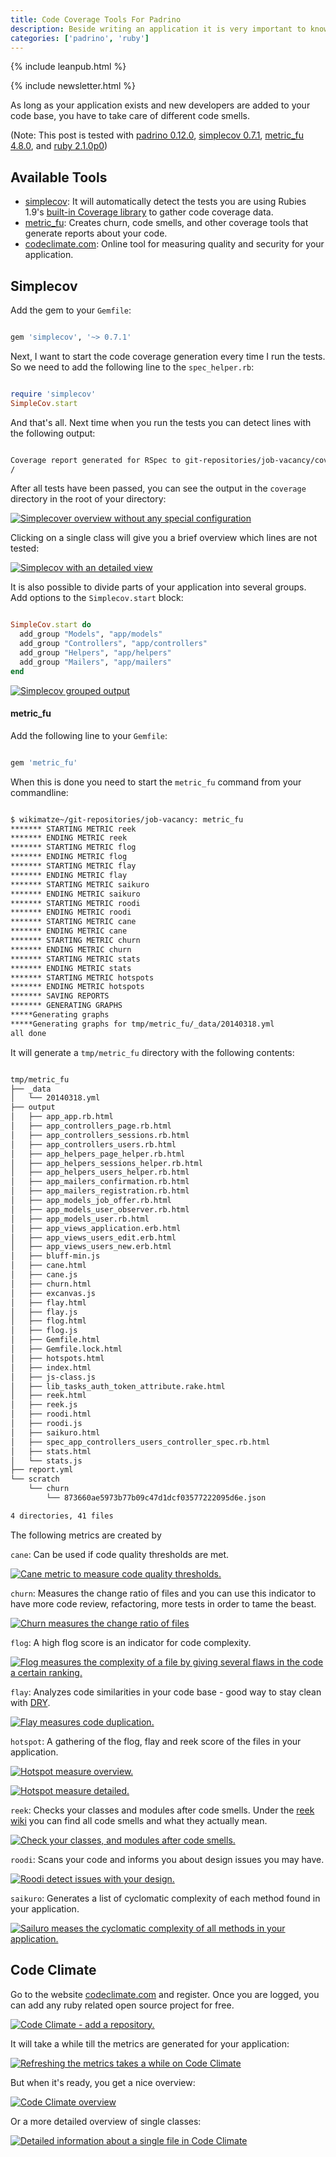 ```yaml
---
title: Code Coverage Tools For Padrino
description: Beside writing an application it is very important to know how you can deploy it
categories: ['padrino', 'ruby']
---
```


{% include leanpub.html %}

{% include newsletter.html %}


As long as your application exists and new developers are added to your code base, you have to take care of different code
smells.


(Note: This post is tested with [padrino 0.12.0](http://www.padrinorb.com/blog/padrino-0-12-0-activesupport-4-rewritten-reloader-smarter-rendering-and-loads-more), [simplecov 0.7.1](https://github.com/colszowka/simplecov), [metric_fu 4.8.0](https://github.com/metricfu/metric_fu/), and [ruby 2.1.0p0](https://www.ruby-lang.org/en/news/2013/09/23/ruby-2-1-0-preview1-is-released/))


## Available Tools

- [simplecov](https://github.com/colszowka/simplecov): It will automatically detect the tests you are using Rubies 1.9's [built-in Coverage library](http://www.ruby-doc.org/stdlib-1.9.3/libdoc/coverage/rdoc/Coverage.html) to gather code coverage data.
- [metric_fu](https://github.com/metricfu/metric_fu/): Creates churn, code smells, and other coverage tools that generate
  reports about your code.
- [codeclimate.com](https://codeclimate.com/): Online tool for measuring quality and security for your application.


## Simplecov

Add the gem to your `Gemfile`:

```ruby

gem 'simplecov', '~> 0.7.1'

```


Next, I want to start the code coverage generation every time I run the tests. So we need to add the following line to
the `spec_helper.rb`:


```ruby

require 'simplecov'
SimpleCov.start

```


And that's all. Next time when you run the tests you can detect lines with the following output:


```bash

Coverage report generated for RSpec to git-repositories/job-vacancy/coverage. 209 / 252 LOC (82.94%) covered.
/

```


After all tests have been passed, you can see the output in the `coverage` directory in the root of your directory:


<a href="http://farm4.staticflickr.com/3754/13240488444_f4a2a02afc_o.png" title="Simplecover overview without any special configuration" class="fancybox"><img src="http://farm4.staticflickr.com/3754/13240488444_f9a39d216a_c.jpg" class="big center" alt="Simplecover overview without any special configuration"/></a>


Clicking on a single class will give you a brief overview which lines are not tested:


<a href="http://farm8.staticflickr.com/7341/13240163115_7acfa5bab0_o.png" title="Simplecov with an detailed view" class="fancybox"><img src="http://farm8.staticflickr.com/7341/13240163115_6abdb36689_c.jpg" class="big center" alt="Simplecov with an detailed view"/></a>


It is also possible to divide parts of your application into several groups. Add options to the `Simplecov.start` block:


```ruby

SimpleCov.start do
  add_group "Models", "app/models"
  add_group "Controllers", "app/controllers"
  add_group "Helpers", "app/helpers"
  add_group "Mailers", "app/mailers"
end

```


<a href="http://farm8.staticflickr.com/7302/13240489074_f8fce593fb_o.png" title="Simplecov grouped output" class="fancybox"><img src="http://farm8.staticflickr.com/7302/13240489074_d38bff94b8_c.jpg" class="big center" alt="Simplecov grouped output"/></a>


#### metric_fu

Add the following line to your `Gemfile`:


```ruby

gem 'metric_fu'

```


When this is done you need to start the `metric_fu` command from your commandline:


```bash

$ wikimatze~/git-repositories/job-vacancy: metric_fu
******* STARTING METRIC reek
******* ENDING METRIC reek
******* STARTING METRIC flog
******* ENDING METRIC flog
******* STARTING METRIC flay
******* ENDING METRIC flay
******* STARTING METRIC saikuro
******* ENDING METRIC saikuro
******* STARTING METRIC roodi
******* ENDING METRIC roodi
******* STARTING METRIC cane
******* ENDING METRIC cane
******* STARTING METRIC churn
******* ENDING METRIC churn
******* STARTING METRIC stats
******* ENDING METRIC stats
******* STARTING METRIC hotspots
******* ENDING METRIC hotspots
******* SAVING REPORTS
******* GENERATING GRAPHS
*****Generating graphs
*****Generating graphs for tmp/metric_fu/_data/20140318.yml
all done

```


It will generate a `tmp/metric_fu` directory with the following contents:


```bash

tmp/metric_fu
├── _data
│   └── 20140318.yml
├── output
│   ├── app_app.rb.html
│   ├── app_controllers_page.rb.html
│   ├── app_controllers_sessions.rb.html
│   ├── app_controllers_users.rb.html
│   ├── app_helpers_page_helper.rb.html
│   ├── app_helpers_sessions_helper.rb.html
│   ├── app_helpers_users_helper.rb.html
│   ├── app_mailers_confirmation.rb.html
│   ├── app_mailers_registration.rb.html
│   ├── app_models_job_offer.rb.html
│   ├── app_models_user_observer.rb.html
│   ├── app_models_user.rb.html
│   ├── app_views_application.erb.html
│   ├── app_views_users_edit.erb.html
│   ├── app_views_users_new.erb.html
│   ├── bluff-min.js
│   ├── cane.html
│   ├── cane.js
│   ├── churn.html
│   ├── excanvas.js
│   ├── flay.html
│   ├── flay.js
│   ├── flog.html
│   ├── flog.js
│   ├── Gemfile.html
│   ├── Gemfile.lock.html
│   ├── hotspots.html
│   ├── index.html
│   ├── js-class.js
│   ├── lib_tasks_auth_token_attribute.rake.html
│   ├── reek.html
│   ├── reek.js
│   ├── roodi.html
│   ├── roodi.js
│   ├── saikuro.html
│   ├── spec_app_controllers_users_controller_spec.rb.html
│   ├── stats.html
│   └── stats.js
├── report.yml
└── scratch
    └── churn
        └── 873660ae5973b77b09c47d1dcf03577222095d6e.json

4 directories, 41 files

```


The following metrics are created by



`cane`: Can be used if code quality thresholds are met.


<a href="http://farm3.staticflickr.com/2828/13240306993_93fe770af0_o.png" title="Cane metric to measure code quality thresholds." class="fancybox"><img src="http://farm3.staticflickr.com/2828/13240306993_eb90332075_c.jpg" class="big center" alt="Cane metric to measure code quality thresholds."/></a>


`churn`: Measures the change ratio of files and you can use this indicator to have more code review, refactoring, more
tests in order to tame the beast.


<a href="http://farm3.staticflickr.com/2857/13240489654_ed48447f93_o.png" title="Churn measures the change ratio of files" class="fancybox"><img src="http://farm3.staticflickr.com/2857/13240489654_8ffbb16bae_c.jpg" class="big center" alt="Churn measures the change ratio of files"/></a>


`flog`: A high flog score is an indicator for code complexity.


<a href="http://farm8.staticflickr.com/7036/13240164005_baca449841_o.png" title="Flog measures the complexity of a file by giving several flaws in the code a certain ranking." class="fancybox"><img src="http://farm8.staticflickr.com/7036/13240164005_35459cc33c_z.jpg" class="big center" alt="Flog measures the complexity of a file by giving several flaws in the code a certain ranking."/></a>


`flay`: Analyzes code similarities in your code base - good way to stay clean with [DRY](http://en.wikipedia.org/wiki/Don%27t_repeat_yourself).


<a href="http://farm4.staticflickr.com/3715/13240307803_6f636cbb78_o.png" title="Flay measures code duplication." class="fancybox"><img src="http://farm4.staticflickr.com/3715/13240307803_7f55db88f8_c.jpg" class="big center" alt="Flay measures code duplication."/></a>


`hotspot`: A gathering of the flog, flay and reek score of the files in your application.


<a href="http://farm8.staticflickr.com/7444/13240490574_534f559005_o.png" title="Hotspot measure overview." class="fancybox"><img src="http://farm8.staticflickr.com/7444/13240490574_536339c8df_c.jpg" class="big center" alt="Hotspot measure overview."/></a>


<a href="http://farm8.staticflickr.com/7430/13240491094_2dce09ded0_o.png" title="Hotspot measure detailed." class="fancybox"><img src="http://farm8.staticflickr.com/7430/13240491094_1dcb0e3188_c.jpg" class="big center" alt="Hotspot measure detailed."/></a>


`reek`: Checks your classes and modules after code smells. Under the [reek wiki](https://github.com/troessner/reek/wiki/Code-Smells) you can find all code smells and what they actually mean.


<a href="http://farm8.staticflickr.com/7026/13240165265_9cf883ab3c_o.png" title="Check your classes, and modules after code smells." class="fancybox"><img src="http://farm8.staticflickr.com/7026/13240165265_dc06f44db4_c.jpg" class="big center" alt="Check your classes, and modules after code smells."/></a>


`roodi`: Scans your code and informs you about design issues you may have.


<a href="http://farm8.staticflickr.com/7202/13240309053_b1e0daae4f_o.png" title="Roodi detect issues with your design." class="fancybox"><img src="http://farm8.staticflickr.com/7202/13240309053_1686a6705d_c.jpg" class="big center" alt="Roodi detect issues with your design."/></a>


`saikuro`: Generates a list of cyclomatic complexity of each method found in your application.


<a href="http://farm3.staticflickr.com/2869/13240165955_a94efe5ab2_o.png" title="Sailuro meases the cyclomatic complexity of all methods in your application." class="fancybox"><img src="http://farm3.staticflickr.com/2869/13240165955_8113b4c859_z.jpg" class="big center" alt="Sailuro meases the cyclomatic complexity of all methods in your application."/></a>


## Code Climate

Go to the website [codeclimate.com](https://codeclimate.com) and register. Once you are logged, you can add any ruby
related open source project for free.


<a href="http://farm4.staticflickr.com/3699/13245245445_fd8fbd0efb_o.png" title="Code Climate - add a repository." class="fancybox"><img src="http://farm4.staticflickr.com/3699/13245245445_50c46c74d2_z.jpg" class="big center" alt="Code Climate - add a repository."/></a>


It will take a while till the metrics are generated for your application:


<a href="" title="Refreshing the metrics takes a while on Code Climate" class="fancybox"><img src="http://farm4.staticflickr.com/3682/13245246155_8679cb3c79_c.jpg" class="big center" alt="Refreshing the metrics takes a while on Code Climate"/></a>



But when it's ready, you get a nice overview:


<a href="http://farm4.staticflickr.com/3682/13245246155_8b39d98dc1_o.png" title="Code Climate overview" class="fancybox"><img src="http://farm4.staticflickr.com/3682/13245246155_8679cb3c79_c.jpg" class="big center" alt="Code Climate overview"/></a>


Or a more detailed overview of single classes:


<a href="b_img" title="Detailed information about a single file in Code Climate" class="fancybox"><img src="" class="big center" alt="Detailed information about a single file in Code Climate"/></a>


